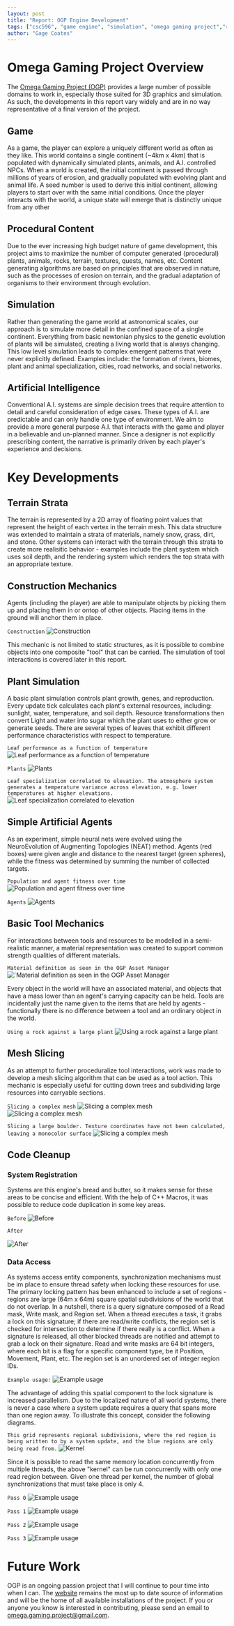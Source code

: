 ```yaml
---
layout: post
title: "Report: OGP Engine Development"
tags: ["csc596", "game engine", "simulation", "omega gaming project","report"]
author: "Gage Coates"
---
```


# Omega Gaming Project Overview

The [Omega Gaming Project (OGP)](https://www.omega-gaming-project.org) provides a large number of possible domains to work in, especially those suited for 3D graphics and simulation. As such, the developments in this report vary widely and are in no way representative of a final version of the project.  

## Game

As a game, the player can explore a uniquely different world as often as they like. This world contains a single continent (~4km x 4km) that is populated with dynamically simulated plants, animals, and A.I. controlled NPCs. When a world is created, the initial continent is passed through millions of years of erosion, and gradually populated with evolving plant and animal life. A seed number is used to derive this initial continent, allowing players to start over with the same initial conditions. Once the player interacts with the world, a unique state will emerge that is distinctly unique from any other

## Procedural Content

Due to the ever increasing high budget nature of game development, this project aims to maximize the number of computer generated (procedural) plants, animals, rocks, terrain, textures, quests, names, etc. Content generating algorithms are based on principles that are observed in nature, such as the processes of erosion on terrain, and the gradual adaptation of organisms to their environment through evolution.

## Simulation

Rather than generating the game world at astronomical scales, our approach is to simulate more detail in the confined space of a single continent. Everything from basic newtonian physics to the genetic evolution of plants will be simulated, creating a living world that is always changing. This low level simulation leads to complex emergent patterns that were never explicitly defined. Examples include: the formation of rivers, biomes, plant and animal specialization, cities, road networks, and social networks.

## Artificial Intelligence

Conventional A.I. systems are simple decision trees that require attention to detail and careful consideration of edge cases. These types of A.I. are predictable and can only handle one type of environment. We aim to provide a more general purpose A.I. that interacts with the game and player in a believable and un-planned manner. Since a designer is not explicitly prescribing content, the narrative is primarily driven by each player's experience and decisions.

# Key Developments

## Terrain Strata

The terrain is represented by a 2D array of floating point values that represent the height of each vertex in the terrain mesh. This data structure was extended to maintain a strata of materials, namely snow, grass, dirt, and stone. Other systems can interact with the terrain through this strata to create more realisitic behavior - examples include the plant system which uses soil depth, and the rendering system which renders the top strata with an appropriate texture.

## Construction Mechanics

Agents (including the player) are able to manipulate objects by picking them up and placing them in or ontop of other objects. Placing items in the ground will anchor them in place.

`Construction`
![Construction](/assets/2019-12-12-report-ogp-engine-development/construction.jpg)

This mechanic is not limited to static structures, as it is possible to combine objects into one composite "tool" that can be carried. The simulation of tool interactions is covered later in this report.

## Plant Simulation

A basic plant simulation controls plant growth, genes, and reproduction. Every update tick calculates each plant's external resources, including: sunlight, water, temperature, and soil depth. Resource transformations then convert Light and water into sugar which the plant uses to either grow or generate seeds. There are several types of leaves that exhibit different performance characteristics with respect to temperature.

`Leaf performance as a function of temperature`
![Leaf performance as a function of temperature](/assets/2019-12-12-report-ogp-engine-development/leaf_functions.png)

`Plants`
![Plants](/assets/2019-12-12-report-ogp-engine-development/plants.png)

`Leaf specialization correlated to elevation. The atmosphere system generates a temperature variance across elevation, e.g. lower temperatures at higher elevations.`
![Leaf specialization correlated to elevation](/assets/2019-12-12-report-ogp-engine-development/plant_specialization.png)

## Simple Artificial Agents

As an experiment, simple neural nets were evolved using the NeuroEvolution of Augmenting Topologies (NEAT) method. Agents (red boxes) were given angle and distance to the nearest target (green spheres), while the fitness was determined by summing the number of collected targets.

`Population and agent fitness over time`
![Population and agent fitness over time](/assets/2019-12-12-report-ogp-engine-development/fitness.png)

`Agents`
![Agents](/assets/2019-12-12-report-ogp-engine-development/agents.jpg)

## Basic Tool Mechanics

For interactions between tools and resources to be modelled in a semi-realistic manner, a material representation was created to support common strength qualities of different materials.

`Material definition as seen in the OGP Asset Manager`
![`Material definition as seen in the OGP Asset Manager](/assets/2019-12-12-report-ogp-engine-development/material.png)

Every object in the world will have an associated material, and objects that have a mass lower than an agent's carrying capacity can be held. Tools are incidentally just the name given to the items that are held by agents - functionally there is no difference between a tool and an ordinary object in the world.

`Using a rock against a large plant`
![Using a rock against a large plant](/assets/2019-12-12-report-ogp-engine-development/tools.jpg)

## Mesh Slicing

As an attempt to further proceduralize tool interactions, work was made to develop a mesh slicing algorithm that can be used as a tool action. This mechanic is especially useful for cutting down trees and subdividing large resources into carryable sections.

`Slicing a complex mesh`
![Slicing a complex mesh](/assets/2019-12-12-report-ogp-engine-development/slice2.png)
![Slicing a complex mesh](/assets/2019-12-12-report-ogp-engine-development/slice1.png)

`Slicing a large boulder. Texture coordinates have not been calculated, leaving a monocolor surface`
![Slicing a complex mesh](/assets/2019-12-12-report-ogp-engine-development/slice3.jpg)
## Code Cleanup

### System Registration
Systems are this engine's bread and butter, so it makes sense for these areas to be concise and efficient. With the help of C++ Macros, it was possible to reduce code duplication in some key areas.

`Before`
![Before](/assets/2019-12-12-report-ogp-engine-development/systems_messy.png)

`After`

![After](/assets/2019-12-12-report-ogp-engine-development/systems_clean.png)

### Data Access

As systems access entity components, synchronization mechanisms must be im place to ensure thread safety when locking these resources for use. The primary locking pattern has been enhanced to include a set of regions - regions are large (64m x 64m) square spatial subdivisions of the world that do not overlap. In a nutshell, there is a query signature composed of a Read mask, Write mask, and Region set. When a thread executes a task, it grabs a lock on this signature; if there are read/write conflicts, the region set is checked for intersection to determine if there really is a conflict. When a signature is released, all other blocked threads are notified and attempt to grab a lock on their signature. Read and write masks are 64 bit integers, where each bit is a flag for a specific component type, be it Position, Movement, Plant, etc.
The region set is an unordered set of integer region IDs. 

`Example usage:`
![Example usage](/assets/2019-12-12-report-ogp-engine-development/data_access.png)

The advantage of adding this spatial component to the lock signature is increased parallelism. Due to the localized nature of all world systems, there is never a case where a system update requires a query that spans more than one region away. To illustrate this concept, consider the following diagrams.

`This grid represents regional subdivisions, where the red region is being written to by a system update, and the blue regions are only being read from.`
![Kernel](/assets/2019-12-12-report-ogp-engine-development/data_access_kernel.png)

Since it is possible to read the same memory location concurrently from multiple threads, the above "kernel" can be run concurrently with only one read region between. Given one thread per kernel, the number of global synchronizations that must take place is only 4.

`Pass 0`
![Example usage](/assets/2019-12-12-report-ogp-engine-development/data_access_0.png)

`Pass 1`
![Example usage](/assets/2019-12-12-report-ogp-engine-development/data_access_1.png)

`Pass 2`
![Example usage](/assets/2019-12-12-report-ogp-engine-development/data_access_2.png)

`Pass 3`
![Example usage](/assets/2019-12-12-report-ogp-engine-development/data_access_3.png)

# Future Work

OGP is an ongoing passion project that I will continue to pour time into when I can. The [website](https://www.omega-gaming-project.org) remains the most up to date source of information and will be the home of all available installations of the project. If you or anyone you know is interested in contributing, please send an email to <omega.gaming.project@gmail.com>.
